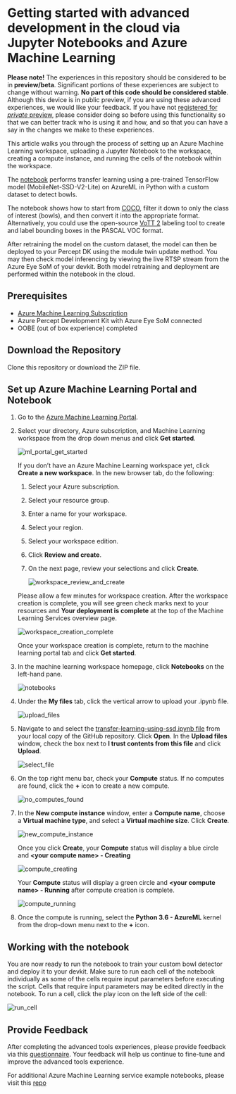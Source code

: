 # Getting started with advanced development in the cloud via Jupyter Notebooks and Azure Machine Learning

**Please note!** The experiences in this repository should be considered to be in **preview/beta**.
Significant portions of these experiences are subject to change without warning. **No part of this code should be considered stable**.
Although this device is in public preview, if you are using these advanced experiences, we would like your feedback. If you have not
[registered for *private* preview](https://go.microsoft.com/fwlink/?linkid=2156349), please consider doing so before using this functionality
so that we can better track who is using it and how, and so that you can have a say in the changes we make to these experiences.

This article walks you through the process of setting up an Azure Machine Learning workspace, uploading a Jupyter Notebook to the workspace,
creating a compute instance, and running the cells of the notebook within the workspace.

The [notebook](transfer-learning-using-ssd.ipynb) performs transfer learning using a pre-trained TensorFlow model (MobileNet-SSD-V2-Lite) on AzureML
in Python with a custom dataset to detect bowls.

The notebook shows how to start from [COCO](https://cocodataset.org/#home), filter it down to only the class of interest (bowls), and then
convert it into the appropriate format. Alternatively, you could use the open-source [VoTT 2](https://github.com/microsoft/VoTT) labeling tool to create
and label bounding boxes in the PASCAL VOC format.

After retraining the model on the custom dataset, the model can then be deployed to your Percept DK using the module twin update method.
You may then check model inferencing by viewing the live RTSP stream from the Azure Eye SoM of your devkit. Both model retraining and deployment are
performed within the notebook in the cloud.

## Prerequisites

- [Azure Machine Learning Subscription](https://azure.microsoft.com/en-us/free/services/machine-learning/)
- Azure Percept Development Kit with Azure Eye SoM connected
- OOBE (out of box experience) completed

## Download the Repository

Clone this repository or download the ZIP file.

## Set up Azure Machine Learning Portal and Notebook

1. Go to the [Azure Machine Learning Portal](https://ml.azure.com).

1. Select your directory, Azure subscription, and Machine Learning workspace from the drop down menus and click **Get started**.

    ![ml_portal_get_started](article_images/ml_portal_get_started.png)

    If you don’t have an Azure Machine Learning workspace yet, click **Create a new workspace**. In the new browser tab, do the following:

    1. Select your Azure subscription.
    1. Select your resource group.
    1. Enter a name for your workspace.
    1. Select your region.
    1. Select your workspace edition.
    1. Click **Review and create**.
    1. On the next page, review your selections and click **Create**.

        ![workspace_review_and_create](article_images/workspace_review_and_create.png)

    Please allow a few minutes for workspace creation. After the workspace creation is complete, you will see green check marks next to
    your resources and **Your deployment is complete** at the top of the Machine Learning Services overview page.

    ![workspace_creation_complete](article_images/workspace_creation_complete.png)

    Once your workspace creation is complete, return to the machine learning portal tab and click **Get started**.

1. In the machine learning workspace homepage, click **Notebooks** on the left-hand pane.

    ![notebooks](article_images/notebook.png)

1. Under the **My files** tab, click the vertical arrow to upload your .ipynb file.

    ![upload_files](article_images/upload_files.png)

1. Navigate to and select the [transfer-learning-using-ssd.ipynb file](transfer-learning-using-ssd.ipynb) from your local copy of the
   GitHub repository. Click **Open**. In the **Upload files** window, check the box next to **I trust contents from this file** and click **Upload**.

    ![select_file](article_images/select_file.png)

1. On the top right menu bar, check your **Compute** status. If no computes are found, click the **+** icon to create a new compute.

    ![no_computes_found](article_images/no_computes_found.png)

1. In the **New compute instance** window, enter a **Compute name**, choose a **Virtual machine type**, and select a **Virtual machine size**. Click **Create**.

    ![new_compute_instance](article_images/new_compute_instance.png)

    Once you click **Create**, your **Compute** status will display a blue circle and **\<your compute name> - Creating**

    ![compute_creating](article_images/compute_creating.png)

    Your **Compute** status will display a green circle and **\<your compute name> - Running** after compute creation is complete.

    ![compute_running](article_images/compute_running.png)

1. Once the compute is running, select the **Python 3.6 - AzureML** kernel from the drop-down menu next to the **+** icon.

## Working with the notebook

You are now ready to run the notebook to train your custom bowl detector and deploy it to your devkit. Make sure to run each cell of the notebook
individually as some of the cells require input parameters before executing the script. Cells that require input parameters may be
edited directly in the notebook. To run a cell, click the play icon on the left side of the cell:

![run_cell](article_images/run_cell.png)

## Provide Feedback

After completing the advanced tools experiences, please provide feedback
via this [questionnaire](https://forms.office.com/Pages/ResponsePage.aspx?id=v4j5cvGGr0GRqy180BHbRzoJxrXKT0dEvfQyxsA0h8lUMzE0V0pCTFU4UUVSS0xTRUtNT0hZSEs1Ry4u).
Your feedback will help us continue to fine-tune and improve the advanced tools experience.

For additional Azure Machine Learning service example notebooks, please visit this [repo](https://github.com/Azure/MachineLearningNotebooks/tree/2aa7c53b0ce84e67565d77e484987714fdaed36e/how-to-use-azureml)
